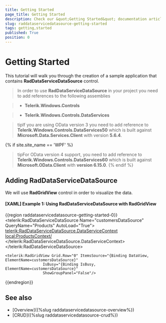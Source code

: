 ```yaml
---
title: Getting Started
page_title: Getting Started
description: Check our &quot;Getting Started&quot; documentation article for the RadDataServiceDataSource {{ site.framework_name }} control.
slug: raddataservicedatasource-getting-started
tags: getting,started
published: True
position: 0
---
```


# Getting Started

This tutorial will walk you through the creation of a sample application that contains __RadDataServiceDataSource__  control. 

> In order to use __RadDataServiceDataSource__ in your project you need to add references to the following assemblies

>- __Telerik.Windows.Controls__

>- __Telerik.Windows.Controls.DataServices__


>tipIf you are using OData version 3 you need to add reference to  __Telerik.Windows.Controls.DataServices50__ which is built against __Microsoft.Data.Services.Client__ with version __5.6.4__.

{% if site.site_name == 'WPF' %}
>tipFor OData version 4 support, you need to add reference to __Telerik.Windows.Controls.DataServices60__ which is built against __Microsoft.OData.Client__ with __version 6.15.0__.
{% endif %}

## Adding RadDataServiceDataSource 

We will use __RadGridView__ control in order to visualize the data.

#### __[XAML] Example 1: Using RadDataServiceDataSource with RadGridView__
{{region raddataservicedatasource-getting-started-0}}
	<telerik:RadDataServiceDataSource Name="customersDataSource" QueryName="Products" AutoLoad="True">
		<telerik:RadDataServiceDataSource.DataServiceContext>
			<local:ProductsContext/>
		</telerik:RadDataServiceDataSource.DataServiceContext>
	</telerik:RadDataServiceDataSource>

	<telerik:RadGridView Grid.Row="0" ItemsSource="{Binding DataView, ElementName=customersDataSource}"
                     IsBusy="{Binding IsBusy, ElementName=customersDataSource}" 
                     ShowGroupPanel="False"/>
{{endregion}}

## See also
- [Overview]({%slug raddataservicedatasource-overview%})
- [CRUD]({%slug raddataservicedatasource-crud%})